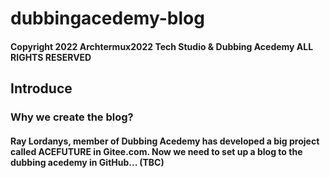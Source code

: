 # dubbingacedemy-blog
#### Copyright 2022 Archtermux2022 Tech Studio & Dubbing Acedemy ALL RIGHTS RESERVED

## Introduce
### Why we create the blog?
#### Ray Lordanys, member of Dubbing Acedemy has developed a big project called ACEFUTURE in Gitee.com. Now we need to set up a blog to the dubbing acedemy in GitHub... (TBC)
